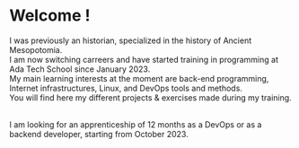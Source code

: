 <h1>Welcome !</h1>

I was previously an historian, specialized in the history of Ancient Mesopotomia.
<br>I am now switching carreers and have started training in programming at <a url="https://adatechschool.fr/">Ada Tech School</a> since January 2023.
<br>My main learning interests at the moment are back-end programming, Internet infrastructures, Linux, and DevOps tools and methods.
<br>You will find here my different projects & exercises made during my training.

<br>I am looking for an apprenticeship of 12 months as a DevOps or as a backend developer, starting from October 2023.
